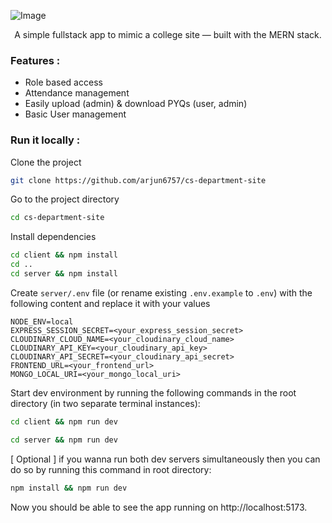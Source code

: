 ![Image](https://github.com/user-attachments/assets/33fd3868-a02b-4979-b78c-74119dda495f)

<div align="center">
    A simple fullstack app to mimic a college site — built with the MERN stack.
</div>

### Features :

- Role based access
- Attendance management
- Easily upload (admin) & download PYQs (user, admin)
- Basic User management

### Run it locally :

Clone the project

```bash
git clone https://github.com/arjun6757/cs-department-site
```

Go to the project directory

```bash
cd cs-department-site
```

Install dependencies

```bash
cd client && npm install
cd ..
cd server && npm install
```

Create `server/.env` file (or rename existing `.env.example` to `.env`) with the following content and replace it with your values

```text
NODE_ENV=local
EXPRESS_SESSION_SECRET=<your_express_session_secret>
CLOUDINARY_CLOUD_NAME=<your_cloudinary_cloud_name>
CLOUDINARY_API_KEY=<your_cloudinary_api_key>
CLOUDINARY_API_SECRET=<your_cloudinary_api_secret>
FRONTEND_URL=<your_frontend_url>
MONGO_LOCAL_URI=<your_mongo_local_uri>
```

Start dev environment by running the following commands in the root directory (in two separate terminal instances):

```bash
cd client && npm run dev
```

```bash
cd server && npm run dev
```

[ Optional ] if you wanna run both dev servers simultaneously then you can do so by running this command in root directory:

```bash
npm install && npm run dev
```

Now you should be able to see the app running on http://localhost:5173.
